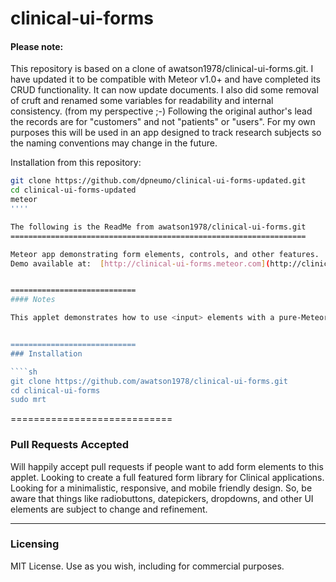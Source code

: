 clinical-ui-forms
========================

#### Please note:

This repository is based on a clone of awatson1978/clinical-ui-forms.git. I have updated it to be compatible with Meteor v1.0+ and have completed its CRUD functionality. It can now update documents. I also did some removal of cruft and renamed some variables for readability and internal consistency. (from my perspective ;-) Following the original author's lead the records are for "customers" and not "patients" or "users". For my own purposes this will be used in an app designed to track research subjects so the naming conventions may change in the future.

Installation from this repository:

````sh
git clone https://github.com/dpneumo/clinical-ui-forms-updated.git
cd clinical-ui-forms-updated
meteor
''''

The following is the ReadMe from awatson1978/clinical-ui-forms.git
==================================================================

Meteor app demonstrating form elements, controls, and other features.
Demo available at:  [http://clinical-ui-forms.meteor.com](http://clinical-ui-forms.meteor.com)


============================
#### Notes

This applet demonstrates how to use <input> elements with a pure-Meteor CRUD pattern.  It doesn't use form tags, and it doesn't auto-build a form using a JSON object.  It's intent is for the form builder who wants a high degree of granularity and control in builder his or her user interfaces.


============================
### Installation

````sh
git clone https://github.com/awatson1978/clinical-ui-forms.git
cd clinical-ui-forms
sudo mrt
````

============================
### Pull Requests Accepted

Will happily accept pull requests if people want to add form elements to this applet.  Looking to create a full featured form library for Clinical applications.  Looking for a minimalistic, responsive, and mobile friendly design.  So, be aware that things like radiobuttons, datepickers, dropdowns, and other UI elements are subject to change and refinement.


------------------------
### Licensing

MIT License. Use as you wish, including for commercial purposes.

